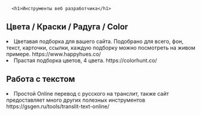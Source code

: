       <h1>Инструменты веб разработчика</h1>


  <h2>Цвета / Краски / Радуга / Color</h2>

<li>Цветавая подборка для вашего сайта. Подобрано для всего, фон, текст, карточки, ссылки, каждую подборку можно посмотреть на живом примере.
https://www.happyhues.co/
  
<li>Прастая подборка цветов, 4 цвета. https://colorhunt.co/
  
  
  <h2>Работа с текстом</h2>
  
<li> Простой Online перевод с русского на транслит, также сайт предоставляет много других полезных инструментов https://gsgen.ru/tools/translit-text-online/
  
  
  
  
  
  
  
  
  
  
  
  
  
  
  
  
  
  
  
  
  
  
  
  
  
  
  
  
  
  
  
  
  
  
  
  
  
  
  
  
  
  
  
  
  
  
  
  
  
  
  
  
  
  
  
  
  
  
